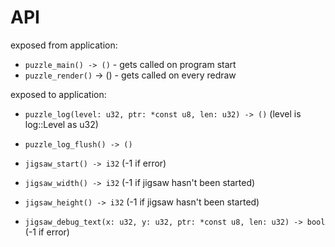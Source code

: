 # API

exposed from application:

- `puzzle_main() -> ()` - gets called on program start
- `puzzle_render()` -> () - gets called on every redraw

exposed to application:

- `puzzle_log(level: u32, ptr: *const u8, len: u32) -> ()` (level is log::Level as u32)
- `puzzle_log_flush() -> ()`

- `jigsaw_start() -> i32` (-1 if error)
- `jigsaw_width() -> i32` (-1 if jigsaw hasn't been started)
- `jigsaw_height() -> i32` (-1 if jigsaw hasn't been started)
- `jigsaw_debug_text(x: u32, y: u32, ptr: *const u8, len: u32) -> bool` (-1 if error)
